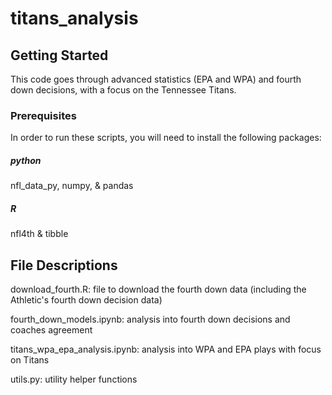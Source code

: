 # titans_analysis

<!-- GETTING STARTED -->
## Getting Started

This code goes through advanced statistics (EPA and WPA) and fourth down decisions, with a focus on the Tennessee Titans.

### Prerequisites

In order to run these scripts, you will need to install the following packages:

##### python
nfl_data_py, numpy, & pandas

##### R
nfl4th & tibble


<!-- File Descriptions -->
## File Descriptions

download_fourth.R: file to download the fourth down data (including the Athletic's fourth down decision data)

fourth_down_models.ipynb: analysis into fourth down decisions and coaches agreement

titans_wpa_epa_analysis.ipynb: analysis into WPA and EPA plays with focus on Titans

utils.py: utility helper functions 

